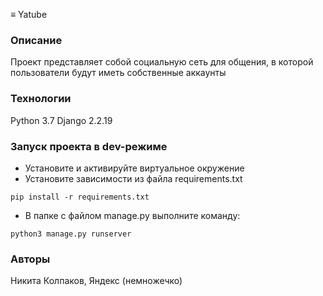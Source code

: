 ≡ Yatube

### Описание
Проект представляет собой социальную сеть для общения, в которой пользователи будут иметь собственные аккаунты  
### Технологии
Python 3.7
Django 2.2.19
### Запуск проекта в dev-режиме
- Установите и активируйте виртуальное окружение
- Установите зависимости из файла requirements.txt
```
pip install -r requirements.txt
``` 
- В папке с файлом manage.py выполните команду:
```
python3 manage.py runserver
``` 
### Авторы
Никита Колпаков, Яндекс (немножечко)
